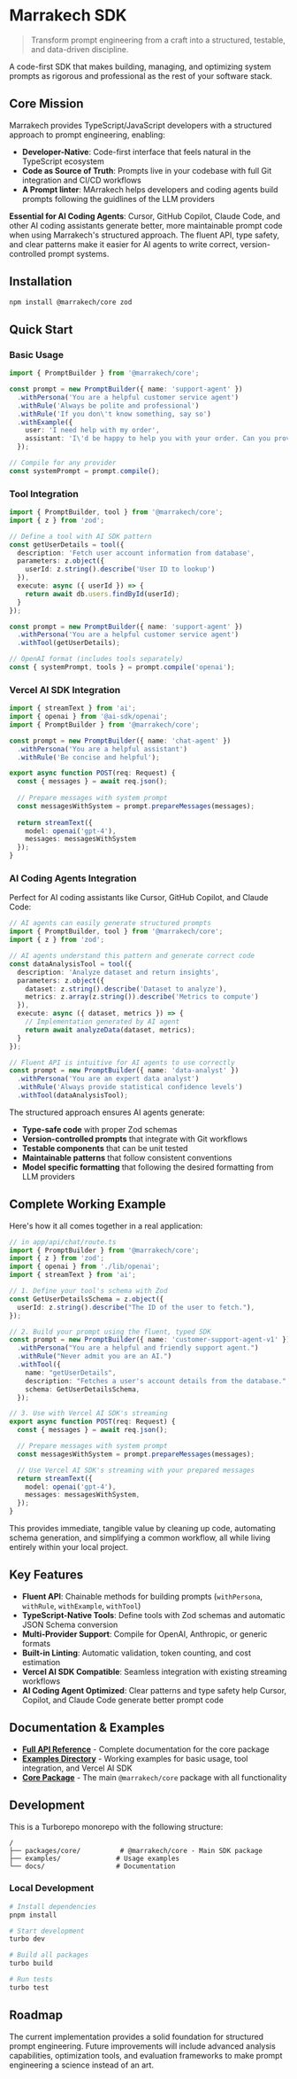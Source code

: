# Marrakech SDK

> Transform prompt engineering from a craft into a structured, testable, and data-driven discipline.

A code-first SDK that makes building, managing, and optimizing system prompts as rigorous and professional as the rest of your software stack.

## Core Mission

Marrakech provides TypeScript/JavaScript developers with a structured approach to prompt engineering, enabling:

- **Developer-Native**: Code-first interface that feels natural in the TypeScript ecosystem
- **Code as Source of Truth**: Prompts live in your codebase with full Git integration and CI/CD workflows  
- **A Prompt linter**: MArrakech helps developers and coding agents build prompts following the guidlines of the LLM providers

**Essential for AI Coding Agents**: Cursor, GitHub Copilot, Claude Code, and other AI coding assistants generate better, more maintainable prompt code when using Marrakech's structured approach. The fluent API, type safety, and clear patterns make it easier for AI agents to write correct, version-controlled prompt systems.

## Installation

```bash
npm install @marrakech/core zod
```

## Quick Start

### Basic Usage

```typescript
import { PromptBuilder } from '@marrakech/core';

const prompt = new PromptBuilder({ name: 'support-agent' })
  .withPersona('You are a helpful customer service agent')
  .withRule('Always be polite and professional')
  .withRule('If you don\'t know something, say so')
  .withExample({
    user: 'I need help with my order',
    assistant: 'I\'d be happy to help you with your order. Can you provide your order number?'
  });

// Compile for any provider
const systemPrompt = prompt.compile();
```

### Tool Integration

```typescript
import { PromptBuilder, tool } from '@marrakech/core';
import { z } from 'zod';

// Define a tool with AI SDK pattern
const getUserDetails = tool({
  description: 'Fetch user account information from database',
  parameters: z.object({
    userId: z.string().describe('User ID to lookup')
  }),
  execute: async ({ userId }) => {
    return await db.users.findById(userId);
  }
});

const prompt = new PromptBuilder({ name: 'support-agent' })
  .withPersona('You are a helpful customer service agent')
  .withTool(getUserDetails);

// OpenAI format (includes tools separately)
const { systemPrompt, tools } = prompt.compile('openai');
```

### Vercel AI SDK Integration

```typescript
import { streamText } from 'ai';
import { openai } from '@ai-sdk/openai';
import { PromptBuilder } from '@marrakech/core';

const prompt = new PromptBuilder({ name: 'chat-agent' })
  .withPersona('You are a helpful assistant')
  .withRule('Be concise and helpful');

export async function POST(req: Request) {
  const { messages } = await req.json();
  
  // Prepare messages with system prompt
  const messagesWithSystem = prompt.prepareMessages(messages);
  
  return streamText({
    model: openai('gpt-4'),
    messages: messagesWithSystem
  });
}
```

### AI Coding Agents Integration

Perfect for AI coding assistants like Cursor, GitHub Copilot, and Claude Code:

```typescript
// AI agents can easily generate structured prompts
import { PromptBuilder, tool } from '@marrakech/core';
import { z } from 'zod';

// AI agents understand this pattern and generate correct code
const dataAnalysisTool = tool({
  description: 'Analyze dataset and return insights',
  parameters: z.object({
    dataset: z.string().describe('Dataset to analyze'),
    metrics: z.array(z.string()).describe('Metrics to compute')
  }),
  execute: async ({ dataset, metrics }) => {
    // Implementation generated by AI agent
    return await analyzeData(dataset, metrics);
  }
});

// Fluent API is intuitive for AI agents to use correctly
const prompt = new PromptBuilder({ name: 'data-analyst' })
  .withPersona('You are an expert data analyst')
  .withRule('Always provide statistical confidence levels')
  .withTool(dataAnalysisTool);
```

The structured approach ensures AI agents generate:
- **Type-safe code** with proper Zod schemas
- **Version-controlled prompts** that integrate with Git workflows  
- **Testable components** that can be unit tested
- **Maintainable patterns** that follow consistent conventions
- **Model specific formatting** that following the desired formatting from LLM providers

## Complete Working Example

Here's how it all comes together in a real application:

```typescript
// in app/api/chat/route.ts
import { PromptBuilder } from '@marrakech/core';
import { z } from 'zod';
import { openai } from './lib/openai';
import { streamText } from 'ai';

// 1. Define your tool's schema with Zod
const GetUserDetailsSchema = z.object({
  userId: z.string().describe("The ID of the user to fetch."),
});

// 2. Build your prompt using the fluent, typed SDK
const prompt = new PromptBuilder({ name: 'customer-support-agent-v1' })
  .withPersona("You are a helpful and friendly support agent.")
  .withRule("Never admit you are an AI.")
  .withTool({
    name: "getUserDetails",
    description: "Fetches a user's account details from the database.",
    schema: GetUserDetailsSchema,
  });

// 3. Use with Vercel AI SDK's streaming
export async function POST(req: Request) {
  const { messages } = await req.json();

  // Prepare messages with system prompt
  const messagesWithSystem = prompt.prepareMessages(messages);

  // Use Vercel AI SDK's streaming with your prepared messages
  return streamText({
    model: openai('gpt-4'),
    messages: messagesWithSystem,
  });
}
```

This provides immediate, tangible value by cleaning up code, automating schema generation, and simplifying a common workflow, all while living entirely within your local project.

## Key Features

- **Fluent API**: Chainable methods for building prompts (`withPersona`, `withRule`, `withExample`, `withTool`)
- **TypeScript-Native Tools**: Define tools with Zod schemas and automatic JSON Schema conversion
- **Multi-Provider Support**: Compile for OpenAI, Anthropic, or generic formats
- **Built-in Linting**: Automatic validation, token counting, and cost estimation
- **Vercel AI SDK Compatible**: Seamless integration with existing streaming workflows
- **AI Coding Agent Optimized**: Clear patterns and type safety help Cursor, Copilot, and Claude Code generate better prompt code

## Documentation & Examples

- **[Full API Reference](packages/core/README.md)** - Complete documentation for the core package
- **[Examples Directory](examples/)** - Working examples for basic usage, tool integration, and Vercel AI SDK
- **[Core Package](packages/core/)** - The main `@marrakech/core` package with all functionality

## Development

This is a Turborepo monorepo with the following structure:

```
/
├── packages/core/          # @marrakech/core - Main SDK package
├── examples/              # Usage examples
└── docs/                  # Documentation
```

### Local Development

```bash
# Install dependencies
pnpm install

# Start development
turbo dev

# Build all packages
turbo build

# Run tests
turbo test
```

## Roadmap

The current implementation provides a solid foundation for structured prompt engineering. Future improvements will include advanced analysis capabilities, optimization tools, and evaluation frameworks to make prompt engineering a science instead of an art.

